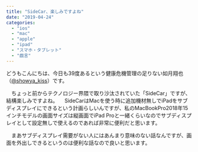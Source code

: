 ```yaml
---
title: "SideCar、楽しみですよね"
date: "2019-04-24"
categories: 
  - "ios"
  - "mac"
  - "apple"
  - "ipad"
  - "スマホ・タブレット"
  - "戯言"
---
```


どうもこんにちは、今日も39度あるという健康危機管理の足りない如月翔也（[@showya\_kiss](http://twitter.com/showya_kiss)）です。

　ちょっと前からテクノロジー界隈で取り沙汰されていた「SideCar」ですが、結構楽しみですよね。 　SideCarはMacを使う時に追加機材無しでiPadをサブディスプレイにできるという計画らしいんですが、私のMacBookPro2018年15インチモデルの画面サイズは縦画面でiPad Proと一緒くらいなのでサブディスプレイとして設定無しで使えるのであれば非常に便利だと思います。

　まあサブディスプレイ需要がない人にはあんまり意味のない話なんですが、画面を外出しできるというのは便利な話なので良いと思います。
